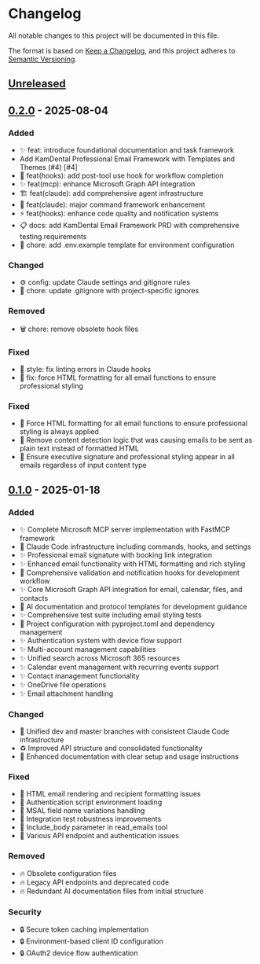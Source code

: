 # Changelog

All notable changes to this project will be documented in this file.

The format is based on [Keep a Changelog](https://keepachangelog.com/en/1.1.0/),
and this project adheres to [Semantic Versioning](https://semver.org/spec/v2.0.0.html).

## [Unreleased]


## [0.2.0] - 2025-08-04

### Added

- ✨ feat: introduce foundational documentation and task framework
- Add KamDental Professional Email Framework with Templates and Themes (#4) [#4]
- 🔧 feat(hooks): add post-tool use hook for workflow completion
- ✨ feat(mcp): enhance Microsoft Graph API integration
- 🏗️ feat(claude): add comprehensive agent infrastructure
- 🚀 feat(claude): major command framework enhancement
- ⚡ feat(hooks): enhance code quality and notification systems
- 📋 docs: add KamDental Email Framework PRD with comprehensive testing requirements
- 📄 chore: add .env.example template for environment configuration

### Changed

- ⚙️ config: update Claude settings and gitignore rules
- 🙈 chore: update .gitignore with project-specific ignores

### Removed

- 🗑️ chore: remove obsolete hook files

### Fixed

- 🧹 style: fix linting errors in Claude hooks
- 🐛 fix: force HTML formatting for all email functions to ensure professional styling

### Fixed
- 🐛 Force HTML formatting for all email functions to ensure professional styling is always applied
- 🐛 Remove content detection logic that was causing emails to be sent as plain text instead of formatted HTML
- 🐛 Ensure executive signature and professional styling appear in all emails regardless of input content type

## [0.1.0] - 2025-01-18

### Added
- ✨ Complete Microsoft MCP server implementation with FastMCP framework
- 🔧 Claude Code infrastructure including commands, hooks, and settings
- ✨ Professional email signature with booking link integration
- ✨ Enhanced email functionality with HTML formatting and rich styling
- 🔧 Comprehensive validation and notification hooks for development workflow
- ✨ Core Microsoft Graph API integration for email, calendar, files, and contacts
- 📝 AI documentation and protocol templates for development guidance
- ✨ Comprehensive test suite including email styling tests
- 🔧 Project configuration with pyproject.toml and dependency management
- ✨ Authentication system with device flow support
- ✨ Multi-account management capabilities
- ✨ Unified search across Microsoft 365 resources
- ✨ Calendar event management with recurring events support
- ✨ Contact management functionality
- ✨ OneDrive file operations
- ✨ Email attachment handling

### Changed
- 🔀 Unified dev and master branches with consistent Claude Code infrastructure
- ♻️ Improved API structure and consolidated functionality
- 📝 Enhanced documentation with clear setup and usage instructions

### Fixed
- 🐛 HTML email rendering and recipient formatting issues
- 🐛 Authentication script environment loading
- 🐛 MSAL field name variations handling
- 🐛 Integration test robustness improvements
- 🐛 Include_body parameter in read_emails tool
- 🐛 Various API endpoint and authentication issues

### Removed
- 🔥 Obsolete configuration files
- 🔥 Legacy API endpoints and deprecated code
- 🔥 Redundant AI documentation files from initial structure

### Security
- 🔒 Secure token caching implementation
- 🔒 Environment-based client ID configuration
- 🔒 OAuth2 device flow authentication

[Unreleased]: https://github.com/org/repo/compare/v0.2.0...HEAD
[0.2.0]: https://github.com/org/repo/releases/tag/v0.2.0
[0.1.0]: https://github.com/AojdevStudio/microsoft-mcp/releases/tag/v0.1.0